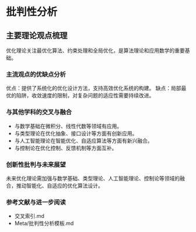 # 批判性分析

## 主要理论观点梳理

优化理论关注最优化算法、约束处理和全局优化，是算法理论和应用数学的重要基础。

### 主流观点的优缺点分析

优点：提供了系统化的优化设计方法，支持高效优化系统的构建。
缺点：局部最优的陷阱，收敛速度的限制，对复杂问题的适应性需要持续改进。

### 与其他学科的交叉与融合

- 与数学基础在微积分、线性代数等领域有应用。
- 与类型理论在优化抽象、接口设计等方面有创新应用。
- 与人工智能理论在智能优化、自适应算法等方面有新兴融合。
- 与控制论在优化控制、反馈机制等方面互补。

### 创新性批判与未来展望

未来优化理论需加强与数学基础、类型理论、人工智能理论、控制论等领域的融合，推动智能化、自适应的优化算法设计。

### 参考文献与进一步阅读

- 交叉索引.md
- Meta/批判性分析模板.md

